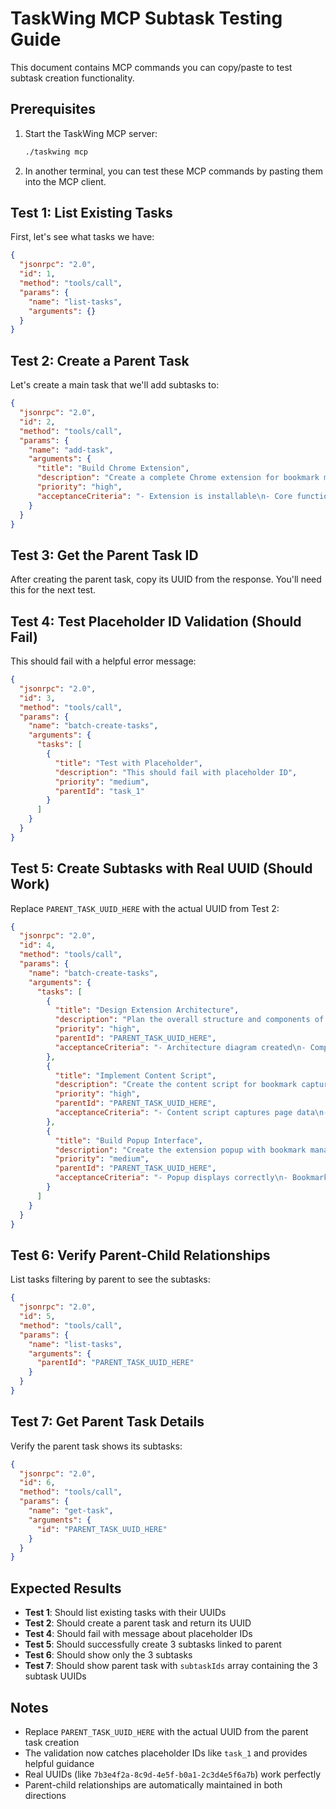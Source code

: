 # TaskWing MCP Subtask Testing Guide

This document contains MCP commands you can copy/paste to test subtask creation functionality.

## Prerequisites

1. Start the TaskWing MCP server:

   ```bash
   ./taskwing mcp
   ```

2. In another terminal, you can test these MCP commands by pasting them into the MCP client.

## Test 1: List Existing Tasks

First, let's see what tasks we have:

```json
{
  "jsonrpc": "2.0",
  "id": 1,
  "method": "tools/call",
  "params": {
    "name": "list-tasks",
    "arguments": {}
  }
}
```

## Test 2: Create a Parent Task

Let's create a main task that we'll add subtasks to:

```json
{
  "jsonrpc": "2.0",
  "id": 2,
  "method": "tools/call",
  "params": {
    "name": "add-task",
    "arguments": {
      "title": "Build Chrome Extension",
      "description": "Create a complete Chrome extension for bookmark management",
      "priority": "high",
      "acceptanceCriteria": "- Extension is installable\n- Core functionality works\n- User interface is complete"
    }
  }
}
```

## Test 3: Get the Parent Task ID

After creating the parent task, copy its UUID from the response. You'll need this for the next test.

## Test 4: Test Placeholder ID Validation (Should Fail)

This should fail with a helpful error message:

```json
{
  "jsonrpc": "2.0",
  "id": 3,
  "method": "tools/call",
  "params": {
    "name": "batch-create-tasks",
    "arguments": {
      "tasks": [
        {
          "title": "Test with Placeholder",
          "description": "This should fail with placeholder ID",
          "priority": "medium",
          "parentId": "task_1"
        }
      ]
    }
  }
}
```

## Test 5: Create Subtasks with Real UUID (Should Work)

Replace `PARENT_TASK_UUID_HERE` with the actual UUID from Test 2:

```json
{
  "jsonrpc": "2.0",
  "id": 4,
  "method": "tools/call",
  "params": {
    "name": "batch-create-tasks",
    "arguments": {
      "tasks": [
        {
          "title": "Design Extension Architecture",
          "description": "Plan the overall structure and components of the Chrome extension",
          "priority": "high",
          "parentId": "PARENT_TASK_UUID_HERE",
          "acceptanceCriteria": "- Architecture diagram created\n- Component responsibilities defined\n- Data flow documented"
        },
        {
          "title": "Implement Content Script",
          "description": "Create the content script for bookmark capture functionality",
          "priority": "high",
          "parentId": "PARENT_TASK_UUID_HERE",
          "acceptanceCriteria": "- Content script captures page data\n- Bookmarks can be saved\n- No conflicts with existing page scripts"
        },
        {
          "title": "Build Popup Interface",
          "description": "Create the extension popup with bookmark management features",
          "priority": "medium",
          "parentId": "PARENT_TASK_UUID_HERE",
          "acceptanceCriteria": "- Popup displays correctly\n- Bookmark list is functional\n- Search and filter work"
        }
      ]
    }
  }
}
```

## Test 6: Verify Parent-Child Relationships

List tasks filtering by parent to see the subtasks:

```json
{
  "jsonrpc": "2.0",
  "id": 5,
  "method": "tools/call",
  "params": {
    "name": "list-tasks",
    "arguments": {
      "parentId": "PARENT_TASK_UUID_HERE"
    }
  }
}
```

## Test 7: Get Parent Task Details

Verify the parent task shows its subtasks:

```json
{
  "jsonrpc": "2.0",
  "id": 6,
  "method": "tools/call",
  "params": {
    "name": "get-task",
    "arguments": {
      "id": "PARENT_TASK_UUID_HERE"
    }
  }
}
```

## Expected Results

- **Test 1**: Should list existing tasks with their UUIDs
- **Test 2**: Should create a parent task and return its UUID
- **Test 4**: Should fail with message about placeholder IDs
- **Test 5**: Should successfully create 3 subtasks linked to parent
- **Test 6**: Should show only the 3 subtasks
- **Test 7**: Should show parent task with `subtaskIds` array containing the 3 subtask UUIDs

## Notes

- Replace `PARENT_TASK_UUID_HERE` with the actual UUID from the parent task creation
- The validation now catches placeholder IDs like `task_1` and provides helpful guidance
- Real UUIDs (like `7b3e4f2a-8c9d-4e5f-b0a1-2c3d4e5f6a7b`) work perfectly
- Parent-child relationships are automatically maintained in both directions
